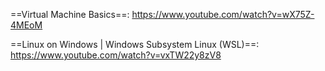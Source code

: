 

==Virtual Machine Basics==: 
https://www.youtube.com/watch?v=wX75Z-4MEoM


==Linux on Windows | Windows Subsystem Linux (WSL)==: 
https://www.youtube.com/watch?v=vxTW22y8zV8


